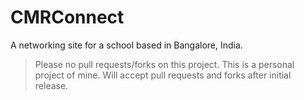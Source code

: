 # CMRConnect
A networking site for a school based in Bangalore, India.

> Please no pull requests/forks on this project. This is a personal project of mine. Will accept pull requests and forks after initial release.
